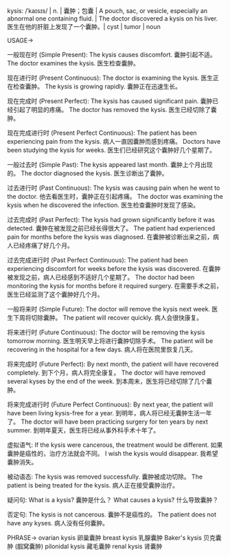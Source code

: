 kysis: /ˈkaɪsɪs/ | n. | 囊肿；包囊 | A pouch, sac, or vesicle, especially an abnormal one containing fluid. |  The doctor discovered a kysis on his liver. 医生在他的肝脏上发现了一个囊肿。| cyst | tumor | noun

USAGE->

一般现在时 (Simple Present):
The kysis causes discomfort.  囊肿引起不适。
The doctor examines the kysis. 医生检查囊肿。

现在进行时 (Present Continuous):
The doctor is examining the kysis. 医生正在检查囊肿。
The kysis is growing rapidly. 囊肿正在迅速生长。

现在完成时 (Present Perfect):
The kysis has caused significant pain. 囊肿已经引起了明显的疼痛。
The doctor has removed the kysis. 医生已经切除了囊肿。

现在完成进行时 (Present Perfect Continuous):
The patient has been experiencing pain from the kysis. 病人一直因囊肿而感到疼痛。
Doctors have been studying the kysis for weeks.  医生们已经研究这个囊肿好几个星期了。

一般过去时 (Simple Past):
The kysis appeared last month. 囊肿上个月出现的。
The doctor diagnosed the kysis. 医生诊断出了囊肿。

过去进行时 (Past Continuous):
The kysis was causing pain when he went to the doctor. 他去看医生时，囊肿正在引起疼痛。
The doctor was examining the kysis when he discovered the infection. 医生检查囊肿时发现了感染。

过去完成时 (Past Perfect):
The kysis had grown significantly before it was detected.  囊肿在被发现之前已经长得很大了。
The patient had experienced pain for months before the kysis was diagnosed. 在囊肿被诊断出来之前，病人已经疼痛了好几个月。

过去完成进行时 (Past Perfect Continuous):
The patient had been experiencing discomfort for weeks before the kysis was discovered. 在囊肿被发现之前，病人已经感到不适好几个星期了。
The doctor had been monitoring the kysis for months before it required surgery. 在需要手术之前，医生已经监测了这个囊肿好几个月。

一般将来时 (Simple Future):
The doctor will remove the kysis next week. 医生下周将切除囊肿。
The patient will recover quickly. 病人会很快康复。


将来进行时 (Future Continuous):
The doctor will be removing the kysis tomorrow morning. 医生明天早上将进行囊肿切除手术。
The patient will be recovering in the hospital for a few days. 病人将在医院里恢复几天。

将来完成时 (Future Perfect):
By next month, the patient will have recovered completely. 到下个月，病人将完全康复。
The doctor will have removed several kyses by the end of the week. 到本周末，医生将已经切除了几个囊肿。

将来完成进行时 (Future Perfect Continuous):
By next year, the patient will have been living kysis-free for a year. 到明年，病人将已经无囊肿生活一年了。
The doctor will have been practicing surgery for ten years by next summer. 到明年夏天，医生将已经从事外科手术十年了。


虚拟语气:
If the kysis were cancerous, the treatment would be different. 如果囊肿是癌性的，治疗方法就会不同。
I wish the kysis would disappear. 我希望囊肿消失。

被动语态:
The kysis was removed successfully. 囊肿被成功切除。
The patient is being treated for the kysis. 病人正在接受囊肿治疗。

疑问句:
What is a kysis? 囊肿是什么？
What causes a kysis? 什么导致囊肿？

否定句:
The kysis is not cancerous. 囊肿不是癌性的。
The patient does not have any kyses. 病人没有任何囊肿。



PHRASE->
ovarian kysis 卵巢囊肿
breast kysis 乳腺囊肿
Baker's kysis 贝克囊肿 (腘窝囊肿)
pilonidal kysis 藏毛囊肿
renal kysis 肾囊肿
